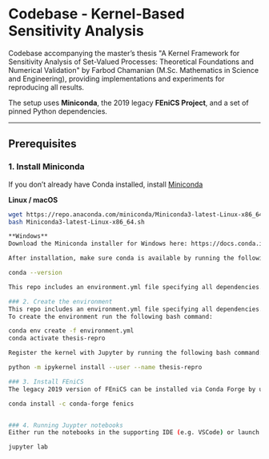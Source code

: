 # Codebase - Kernel-Based Sensitivity Analysis
Codebase accompanying the master’s thesis "A Kernel Framework for Sensitivity Analysis of Set-Valued Processes: Theoretical Foundations and Numerical Validation" by Farbod Chamanian (M.Sc. Mathematics in Science and Engineering), providing implementations and experiments for reproducing all results.

The setup uses **Miniconda**, the 2019 legacy **FEniCS Project**, and a set of pinned Python dependencies. 

---
## Prerequisites

### 1. Install Miniconda
If you don’t already have Conda installed, install [Miniconda](https://docs.conda.io/en/latest/miniconda.html)

**Linux / macOS**
```bash
wget https://repo.anaconda.com/miniconda/Miniconda3-latest-Linux-x86_64.sh
bash Miniconda3-latest-Linux-x86_64.sh

**Windows**
Download the Miniconda installer for Windows here: https://docs.conda.io/en/latest/miniconda.html#windows-installers

After installation, make sure conda is available by running the followig bash command:

conda --version

This repo includes an environment.yml file specifying all dependencies.

### 2. Create the environment
This repo includes an environment.yml file specifying all dependencies.
To create the environment run the following bash command:

conda env create -f environment.yml
conda activate thesis-repro

Register the kernel with Jupyter by running the following bash command:

python -m ipykernel install --user --name thesis-repro

### 3. Install FEniCS
The legacy 2019 version of FEniCS can be installed via Conda Forge by using the following bash command, after activating the conda environment:

conda install -c conda-forge fenics


### 4. Running Juypter notebooks
Either run the notebooks in the supporting IDE (e.g. VSCode) or launch Jupyter Lab inside the environment by running the following bash command and selecting the thesis-repo kernel when running the notebooks:

jupyter lab


